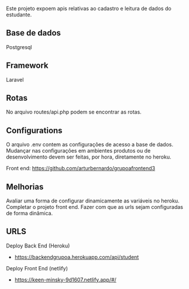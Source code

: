 Este projeto expoem apis relativas ao cadastro e leitura de dados do estudante.

## Base de dados
Postgresql

## Framework
Laravel

## Rotas
No arquivo routes/api.php podem se encontrar as rotas.

## Configurations
O arquivo .env contem as configurações de acesso a base de dados. 
Mudançar nas configurações em ambientes produtos ou de desenvolvimento devem ser feitas, por hora, diretamente no heroku.


Front end: https://github.com/arturbernardo/grupoafrontend3


## Melhorias
Avaliar uma forma de configurar dinamicamente as variáveis no heroku.
Completar o projeto front end.
Fazer com que as urls sejam configuradas de forma dinâmica.


## URLS

Deploy Back End (Heroku)
- https://backendgrupoa.herokuapp.com/api/student

Deploy Front End (netlify)
- https://keen-minsky-9d1607.netlify.app/#/
